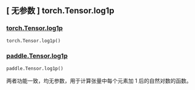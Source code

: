 ## [ 无参数 ] torch.Tensor.log1p

### [torch.Tensor.log1p](https://pytorch.org/docs/stable/generated/torch.Tensor.log1p.html#torch.Tensor.log1p)

```python
torch.Tensor.log1p()
```

### [paddle.Tensor.log1p](https://www.paddlepaddle.org.cn/documentation/docs/api/paddle/Tensor_cn.html#log1p-name-none)

```python
paddle.Tensor.log1p()
```

两者功能一致，均无参数，用于计算张量中每个元素加 1 后的自然对数的函数。
